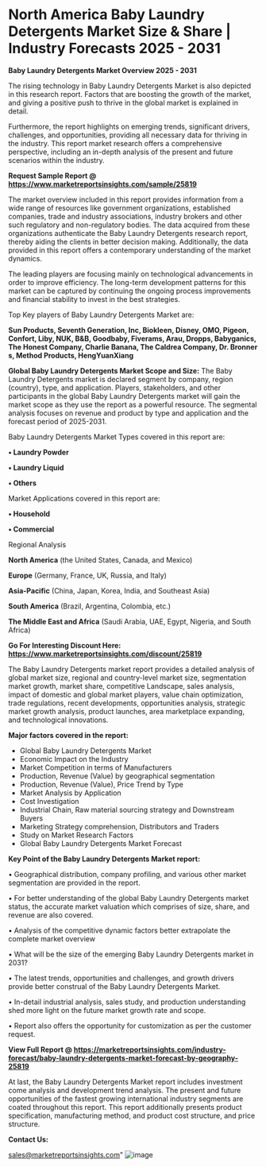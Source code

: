 # North America Baby Laundry Detergents Market Size & Share | Industry Forecasts 2025 - 2031

<Strong> Baby Laundry Detergents Market Overview 2025 - 2031</strong>

The rising technology in Baby Laundry Detergents Market is also depicted in this research report. Factors that are boosting the growth of the market, and giving a positive push to thrive in the global market is explained in detail.

Furthermore, the report highlights on emerging trends, significant drivers, challenges, and opportunities, providing all necessary data for thriving in the industry. This report market research offers a comprehensive perspective, including an in-depth analysis of the present and future scenarios within the industry.

<strong>Request Sample Report @ <a href=https://www.marketreportsinsights.com/sample/25819>https://www.marketreportsinsights.com/sample/25819</a></strong>

The market overview included in this report provides information from a wide range of resources like government organizations, established companies, trade and industry associations, industry brokers and other such regulatory and non-regulatory bodies. The data acquired from these organizations authenticate the Baby Laundry Detergents research report, thereby aiding the clients in better decision making. Additionally, the data provided in this report offers a contemporary understanding of the market dynamics.

The leading players are focusing mainly on technological advancements in order to improve efficiency. The long-term development patterns for this market can be captured by continuing the ongoing process improvements and financial stability to invest in the best strategies.

Top Key players of Baby Laundry Detergents Market are:

<strong>Sun Products, Seventh Generation, Inc, Biokleen, Disney, OMO, Pigeon, Confort, Liby, NUK, B&B, Goodbaby, Fiverams, Arau, Dropps, Babyganics, The Honest Company, Charlie Banana, The Caldrea Company, Dr. Bronner s, Method Products, HengYuanXiang</strong>

<strong><b>Global Baby Laundry Detergents Market Scope and Size:</b></strong>
The Baby Laundry Detergents market is declared segment by company, region (country), type, and application. Players, stakeholders, and other participants in the global Baby Laundry Detergents market will gain the market scope as they use the report as a powerful resource. The segmental analysis focuses on revenue and product by type and application and the forecast period of 2025-2031.

Baby Laundry Detergents Market Types covered in this report are:

<strong>• Laundry Powder

• Laundry Liquid

• Others</strong>

Market Applications covered in this report are:

<strong>• Household

• Commercial</strong> 

Regional Analysis

<strong>North America</strong> (the United States, Canada, and Mexico)

<strong>Europe</strong> (Germany, France, UK, Russia, and Italy)

<strong>Asia-Pacific</strong> (China, Japan, Korea, India, and Southeast Asia)

<strong>South America</strong> (Brazil, Argentina, Colombia, etc.)

<strong>The Middle East and Africa</strong> (Saudi Arabia, UAE, Egypt, Nigeria, and South Africa)

<strong>Go For Interesting Discount Here: <a href=https://www.marketreportsinsights.com/discount/25819>https://www.marketreportsinsights.com/discount/25819</a></strong>

The Baby Laundry Detergents market report provides a detailed analysis of global market size, regional and country-level market size, segmentation market growth, market share, competitive Landscape, sales analysis, impact of domestic and global market players, value chain optimization, trade regulations, recent developments, opportunities analysis, strategic market growth analysis, product launches, area marketplace expanding, and technological innovations.

<strong><b>Major factors covered in the report:</b></strong>
<ul>
  <li>Global Baby Laundry Detergents Market </li>
  <li>Economic Impact on the Industry</li>
  <li>Market Competition in terms of Manufacturers</li>
  <li>Production, Revenue (Value) by geographical segmentation</li>
  <li>Production, Revenue (Value), Price Trend by Type</li>
  <li>Market Analysis by Application</li>
  <li>Cost Investigation</li>
  <li>Industrial Chain, Raw material sourcing strategy and Downstream Buyers</li>
  <li>Marketing Strategy comprehension, Distributors and Traders</li>
  <li>Study on Market Research Factors</li>
  <li>Global Baby Laundry Detergents Market Forecast</li>
</ul>

<strong><b>Key Point of the Baby Laundry Detergents Market report:</b></strong>

• Geographical distribution, company profiling, and various other market segmentation are provided in the report.

• For better understanding of the global Baby Laundry Detergents market status, the accurate market valuation which comprises of size, share, and revenue are also covered.

• Analysis of the competitive dynamic factors better extrapolate the complete market overview

• What will be the size of the emerging Baby Laundry Detergents market in 2031?

• The latest trends, opportunities and challenges, and growth drivers provide better construal of the Baby Laundry Detergents Market.

• In-detail industrial analysis, sales study, and production understanding shed more light on the future market growth rate and scope.

• Report also offers the opportunity for customization as per the customer request.

<strong><b>View Full Report @ <a href=https://marketreportsinsights.com/industry-forecast/baby-laundry-detergents-market-forecast-by-geography-25819>https://marketreportsinsights.com/industry-forecast/baby-laundry-detergents-market-forecast-by-geography-25819</a></b></strong>


At last, the Baby Laundry Detergents Market report includes investment come analysis and development trend analysis. The present and future opportunities of the fastest growing international industry segments are coated throughout this report. This report additionally presents product specification, manufacturing method, and product cost structure, and price structure.

<strong>Contact Us:</strong>

sales@marketreportsinsights.com"
![image](https://github.com/user-attachments/assets/70eac2b3-662c-49da-8e1e-e2346b141591)
